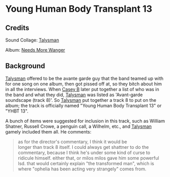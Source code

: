  # Young Human Body Transplant 13
 
 ## Credits

Sound Collage: [Talysman](/talysman)

Album: [Needs More Wanger](/needs-more-wanger)

## Background
[Talysman](/talysman) offered to be the avante garde guy that the band teamed up with for one song on one album, then got pissed off at, so they bitch about him in all the interviews. When [Casey B](/casey-b) later put together a list of who was in the band and what they did, [Talysman](/talysman) was listed as 'Avant-garde soundscape (track 8)'. So [Talysman](/talysman) put together a track 8 to put on the album; the track is officially named "Young Human Body Transplant 13" or "YHBT 13".

A bunch of items were suggested for inclusion in this track, such as William Shatner, Russell Crowe, a penguin call, a Wilhelm, etc., and [Talysman](/talysman) gamely included them all. He comments:

> as for the director's commentary, I think it would be  
longer than track 8 itself. I could always get shattner 
to do the commentary, because I think he's under some 
kind of curse to ridicule himself. either that, or milos 
milos gave him some powerful lsd. that would certainly 
explain "the transformed man", which is where "ophelia 
has been acting very strangely" comes from. 